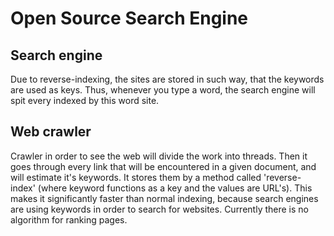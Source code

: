 # Open Source Search Engine

## Search engine
Due to reverse-indexing, the sites are stored in such way, that the keywords are used as keys. Thus, whenever you type a word, the search engine will spit every indexed by this word site.

## Web crawler
Crawler in order to see the web will divide the work into threads. Then it goes through every link that will be encountered in a given document, and will estimate it's keywords. It stores them by a method called 'reverse-index' (where keyword functions as a key and the values are URL's). This makes it significantly faster than normal indexing, because search engines are using keywords in order to search for websites.
Currently there is no algorithm for ranking pages.